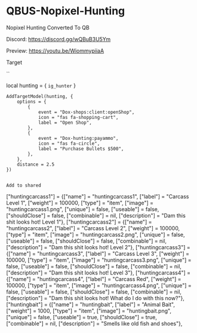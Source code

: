 # QBUS-Nopixel-Hunting
Nopixel Hunting Converted To QB

Discord:
https://discord.gg/wQBuB3U5Ym

Preview:
https://youtu.be/WiommypiiaA

Target


 ``

local hunting = {
        `ig_hunter`
    }    

    AddTargetModel(hunting, {
        options = {
            {
                event = "Dox-shops:client:openShop",
                icon = "fas fa-shopping-cart",
                label = "Open Shop",
            },
            {
                event = "Dox-hunting:payammo",
                icon = "fas fa-circle",
                label = "Purchase Bullets $500",
            },
        },
        distance = 2.5
    })
```

Add to shared
```	
["huntingcarcass1"] 			 = {["name"] = "huntingcarcass1",				["label"] = "Carcass Level 1",			["weight"] = 100000,    ["type"] = "item",		["image"] = "huntingcarcass1.png",      ["unique"] = false,		["useable"] = false,	["shouldClose"] = false,   ["combinable"] = nil,   ["description"] = "Dam this shit looks hot! Level 1"},
	["huntingcarcass2"] 			 = {["name"] = "huntingcarcass2",				["label"] = "Carcass Level 2",			["weight"] = 100000,    ["type"] = "item",		["image"] = "huntingcarcass2.png",      ["unique"] = false,		["useable"] = false,	["shouldClose"] = false,   ["combinable"] = nil,   ["description"] = "Dam this shit looks hot! Level 2"},
	["huntingcarcass3"] 			 = {["name"] = "huntingcarcass3",				["label"] = "Carcass Level 3",			["weight"] = 100000,    ["type"] = "item",		["image"] = "huntingcarcass3.png",      ["unique"] = false,		["useable"] = false,	["shouldClose"] = false,   ["combinable"] = nil,   ["description"] = "Dam this shit looks hot! Level 3"},
	["huntingcarcass4"] 			 = {["name"] = "huntingcarcass4",				["label"] = "Carcass Red",			    ["weight"] = 100000,    ["type"] = "item",		["image"] = "huntingcarcass4.png",      ["unique"] = false,		["useable"] = false,	["shouldClose"] = false,   ["combinable"] = nil,   ["description"] = "Dam this shit looks hot! What do I do with this now?"},
	["huntingbait"] 			     = {["name"] = "huntingbait",				    ["label"] = "Animal Bait",			    ["weight"] = 1000,    	["type"] = "item",		["image"] = "huntingbait.png",          ["unique"] = false,		["useable"] = true,	    ["shouldClose"] = true,    ["combinable"] = nil,   ["description"] = "Smells like old fish and shoes"},
```
